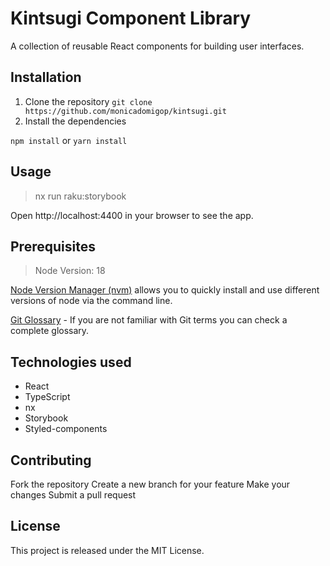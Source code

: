 

# Kintsugi Component Library

A collection of reusable React components for building user interfaces.


## Installation

1. Clone the repository `git clone https://github.com/monicadomigop/kintsugi.git`
2. Install the dependencies

`npm install` or `yarn install`

## Usage

> nx run raku:storybook
> 
Open http://localhost:4400 in your browser to see the app.

## Prerequisites

> Node Version: 18

[Node Version Manager (nvm)](https://github.com/nvm-sh/nvm) allows you to quickly install and use different
versions of node via the command line.

[Git Glossary](https://git-scm.com/docs/gitglossary) - If you are not familiar with Git terms you can check
a complete glossary.

## Technologies used

- React
- TypeScript
- nx
- Storybook
- Styled-components

## Contributing

Fork the repository
Create a new branch for your feature
Make your changes
Submit a pull request

## License
This project is released under the MIT License.
